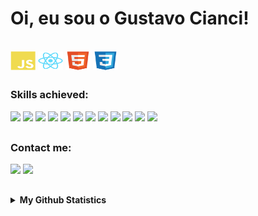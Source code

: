 # Oi, eu sou o Gustavo Cianci!

<div style="display: inline_block"><br>
  <img align="center" alt="Rafa-Js" height="30" width="40" src="https://raw.githubusercontent.com/devicons/devicon/master/icons/javascript/javascript-plain.svg">
  <img align="center" alt="Rafa-React" height="30" width="40" src="https://raw.githubusercontent.com/devicons/devicon/master/icons/react/react-original.svg">
  <img align="center" alt="Rafa-HTML" height="30" width="40" src="https://raw.githubusercontent.com/devicons/devicon/master/icons/html5/html5-original.svg">
  <img align="center" alt="Rafa-CSS" height="30" width="40" src="https://raw.githubusercontent.com/devicons/devicon/master/icons/css3/css3-original.svg">
</div>

##

### Skills achieved:
<p 
<img/>
<img height="20" src="https://img.shields.io/badge/html5%20-%23E34F26.svg?&style=for-the-badge&logo=html5&logoColor=white"/>
<img height="20" src="https://img.shields.io/badge/css3%20-%231572B6.svg?&style=for-the-badge&logo=css3&logoColor=white"/>
<img height="20" src="https://img.shields.io/badge/SASS%20-hotpink.svg?&style=for-the-badge&logo=SASS&logoColor=white"/>
<img height="20" src="https://img.shields.io/badge/styled--components-DB7093?style=for-the-badge&logo=styled-components&logoColor=white"/>
<img height="20" src="https://img.shields.io/badge/Bootstrap-563D7C?style=for-the-badge&logo=bootstrap&logoColor=white"/>
<img height="20" src="https://img.shields.io/badge/javascript%20-%23323330.svg?&style=for-the-badge&logo=javascript&logoColor=%23F7DF1E"/>
<img height="20" src="https://img.shields.io/badge/react%20-%2320232a.svg?&style=for-the-badge&logo=react&logoColor=%2361DAFB"/>
<img height="20" src="https://img.shields.io/badge/React_Router-CA4245?style=for-the-badge&logo=react-router&logoColor=white"/>
<img height="20" src="https://img.shields.io/badge/redux%20-%23593d88.svg?&style=for-the-badge&logo=redux&logoColor=white"/>
<img height="20" src="https://img.shields.io/badge/figma%20-%23F24E1E.svg?&style=for-the-badge&logo=figma&logoColor=white"/>
<img height="20" src="https://img.shields.io/badge/git%20-%23F05033.svg?&style=for-the-badge&logo=git&logoColor=white"/>
<img height="20" src="https://img.shields.io/badge/github%20-%23121011.svg?&style=for-the-badge&logo=github&logoColor=white"/>
</p>

##

### Contact me:
<div> 
  <a href="https://instagram.com/gucianci" target="_blank"><img src="https://img.shields.io/badge/-Instagram-%23E4405F?style=for-the-badge&logo=instagram&logoColor=white" target="_blank"></a>
  <a href="https://www.linkedin.com/in/gustavo-cianci-9413b8199" target="_blank"><img src="https://img.shields.io/badge/-LinkedIn-%230077B5?style=for-the-badge&logo=linkedin&logoColor=white" target="_blank"></a> 
</div>

##

<details>
  <summary> <b>My Github Statistics</b> </summary>
<div align="center">
  <a href="https://github.com/Gu18071">
  <img height="180em" src="https://github-readme-stats.vercel.app/api?username=Gu18071&show_icons=true&theme=dracula&include_all_commits=true&count_private=true"/>
  <img height="180em" src="https://github-readme-stats.vercel.app/api/top-langs/?username=Gu18071&layout=compact&langs_count=7&theme=dracula"/>
</div>
</details>

